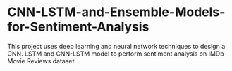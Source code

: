 # CNN-LSTM-and-Ensemble-Models-for-Sentiment-Analysis
This project uses deep learning and neural network techniques to design a CNN. LSTM and CNN-LSTM model to perform sentiment analysis on IMDb Movie Reviews dataset
